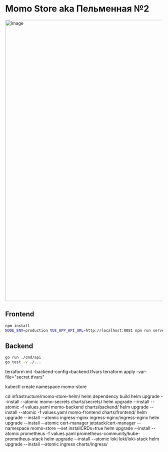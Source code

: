 # Momo Store aka Пельменная №2

<img width="900" alt="image" src="https://user-images.githubusercontent.com/9394918/167876466-2c530828-d658-4efe-9064-825626cc6db5.png">

## Frontend

```bash
npm install
NODE_ENV=production VUE_APP_API_URL=http://localhost:8081 npm run serve
```

## Backend

```bash
go run ./cmd/api
go test -v ./... 
```

terraform init -backend-config=backend.tfvars
terraform apply -var-file="secret.tfvars"

kubectl create namespace momo-store

cd infrastructure/momo-store-helm/
helm dependency build
helm upgrade --install --atomic momo-secrets charts/secrets/
helm upgrade --install --atomic -f values.yaml momo-backend charts/backend/
helm upgrade --install --atomic -f values.yaml momo-frontend charts/frontend/
helm upgrade --install --atomic ingress-nginx ingress-nginx/ingress-nginx
helm upgrade --install --atomic cert-manager jetstack/cert-manager --namespace momo-store --set installCRDs=true
helm upgrade --install --atomic prometheus -f  values.yaml prometheus-community/kube-prometheus-stack
helm upgrade --install --atomic loki loki/loki-stack
helm upgrade --install --atomic ingress charts/ingress/